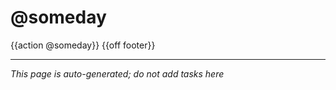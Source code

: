 # @someday

{{action @someday}}
{{off footer}}

---- 
*This page is auto-generated; do not add tasks here*
